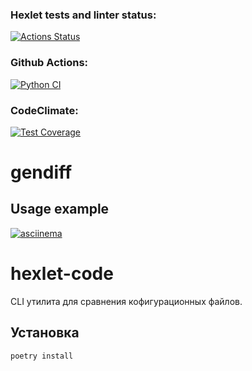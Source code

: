 ### Hexlet tests and linter status:
[![Actions Status](https://github.com/D4rkli/python-project-50/actions/workflows/hexlet-check.yml/badge.svg)](https://github.com/D4rkli/python-project-50/actions)

### Github Actions:

[![Python CI](https://github.com/D4rkli/python-project-50/actions/workflows/main.yml/badge.svg?branch=main)](https://github.com/D4rkli/python-project-50/actions/workflows/main.yml)

### CodeClimate:

[![Test Coverage](https://api.codeclimate.com/v1/badges/08e86bdf9665f47b8a87/test_coverage)](https://codeclimate.com/github/D4rkli/python-project-50/test_coverage)

# gendiff

## Usage example
[![asciinema](https://asciinema.org/a/26BCDvX3tdp5uHoZazlEukeEy.svg)](https://asciinema.org/a/26BCDvX3tdp5uHoZazlEukeEy)

# hexlet-code

CLI утилита для сравнения кофигурационных файлов.

## Установка

```bash
poetry install

